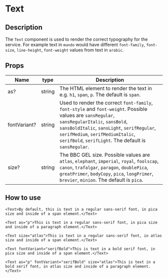 # Text

## Description

The `Text` component is used to render the correct typography for the service. For example text in `mundo` would have different `font-family`, `font-size`, `line-height`, `font-weight` values from text in `arabic`.

## Props

| Name         | type   | Description                                                                                                                                                                                                                                                                               |
| ------------ | ------ | ----------------------------------------------------------------------------------------------------------------------------------------------------------------------------------------------------------------------------------------------------------------------------------------- |
| as?          | string | The HTML element to render the text in e.g. `h1`, `span`, `p`. The default is `span`.                                                                                                                                                                                                     |
| fontVariant? | string | Used to render the correct `font-family`, `font-style` and `font-weight`. Possible values are `sansRegular`, `sansRegularItalic`, `sansBold`, `sansBoldItalic`, `sansLight`, `serifRegular`, `serifMedium`, `serifMediumItalic`, `serifBold`, `serifLight`. The default is `sansRegular`. |
| size?        | string | The BBC GEL size. Possible values are `atlas`, `elephant`, `imperial`, `royal`, `foolscap`, `canon`, `trafalgar`, `paragon`, `doublePica`, `greatPrimer`, `bodyCopy`, `pica`, `longPrimer`, `brevier`, `minion`. The default is `pica`.                                                   |

## How to use

```tsx
<Text>By default, this is text in a regular sans-serif font, in pica size and inside of a span element.</Text>

<Text as="p">This is text in a regular sans-serif font, in pica size and inside of a paragraph element.</Text>

<Text size="atlas">This is text in a regular sans-serif font, in atlas size and inside of a span element.</Text>

<Text fontVariant="serifBold">This is text in a bold serif font, in pica size and inside of a span element.</Text>

<Text as="p" fontVariant="serifBold" size="atlas">This is text in a bold serif font, in atlas size and inside of a paragraph element.</Text>
```
